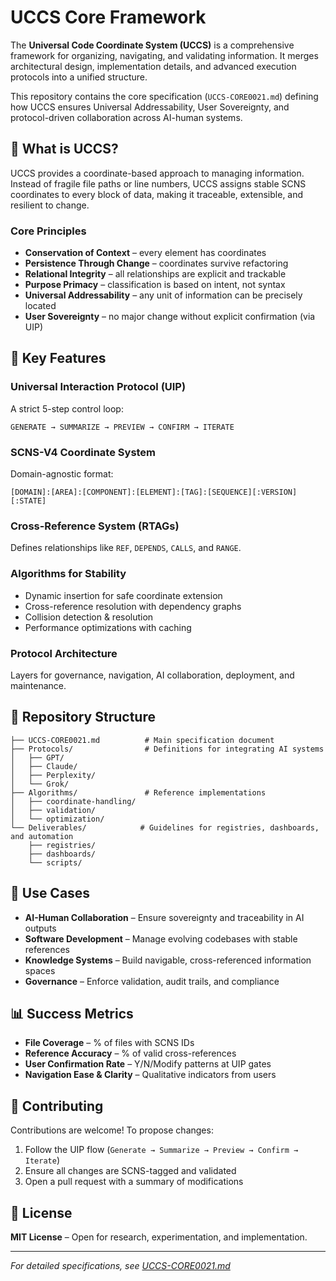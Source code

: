 # UCCS Core Framework

The **Universal Code Coordinate System (UCCS)** is a comprehensive framework for organizing, navigating, and validating information. It merges architectural design, implementation details, and advanced execution protocols into a unified structure.

This repository contains the core specification (`UCCS-CORE0021.md`) defining how UCCS ensures Universal Addressability, User Sovereignty, and protocol-driven collaboration across AI-human systems.

## 📖 What is UCCS?

UCCS provides a coordinate-based approach to managing information. Instead of fragile file paths or line numbers, UCCS assigns stable SCNS coordinates to every block of data, making it traceable, extensible, and resilient to change.

### Core Principles

- **Conservation of Context** – every element has coordinates
- **Persistence Through Change** – coordinates survive refactoring
- **Relational Integrity** – all relationships are explicit and trackable
- **Purpose Primacy** – classification is based on intent, not syntax
- **Universal Addressability** – any unit of information can be precisely located
- **User Sovereignty** – no major change without explicit confirmation (via UIP)

## 🔑 Key Features

### Universal Interaction Protocol (UIP)
A strict 5-step control loop:
```
GENERATE → SUMMARIZE → PREVIEW → CONFIRM → ITERATE
```

### SCNS-V4 Coordinate System
Domain-agnostic format:
```
[DOMAIN]:[AREA]:[COMPONENT]:[ELEMENT]:[TAG]:[SEQUENCE][:VERSION][:STATE]
```

### Cross-Reference System (RTAGs)
Defines relationships like `REF`, `DEPENDS`, `CALLS`, and `RANGE`.

### Algorithms for Stability
- Dynamic insertion for safe coordinate extension
- Cross-reference resolution with dependency graphs
- Collision detection & resolution
- Performance optimizations with caching

### Protocol Architecture
Layers for governance, navigation, AI collaboration, deployment, and maintenance.

## 📂 Repository Structure

```
├── UCCS-CORE0021.md          # Main specification document
├── Protocols/                # Definitions for integrating AI systems
│   ├── GPT/
│   ├── Claude/
│   ├── Perplexity/
│   └── Grok/
├── Algorithms/               # Reference implementations
│   ├── coordinate-handling/
│   ├── validation/
│   └── optimization/
└── Deliverables/            # Guidelines for registries, dashboards, and automation
    ├── registries/
    ├── dashboards/
    └── scripts/
```

## 🚀 Use Cases

- **AI-Human Collaboration** – Ensure sovereignty and traceability in AI outputs
- **Software Development** – Manage evolving codebases with stable references
- **Knowledge Systems** – Build navigable, cross-referenced information spaces
- **Governance** – Enforce validation, audit trails, and compliance

## 📊 Success Metrics

- **File Coverage** – % of files with SCNS IDs
- **Reference Accuracy** – % of valid cross-references
- **User Confirmation Rate** – Y/N/Modify patterns at UIP gates
- **Navigation Ease & Clarity** – Qualitative indicators from users

## 🤝 Contributing

Contributions are welcome! To propose changes:

1. Follow the UIP flow (`Generate → Summarize → Preview → Confirm → Iterate`)
2. Ensure all changes are SCNS-tagged and validated
3. Open a pull request with a summary of modifications

## 📜 License

**MIT License** – Open for research, experimentation, and implementation.

---

*For detailed specifications, see [UCCS-CORE0021.md](./UCCS-CORE0021.md)*
